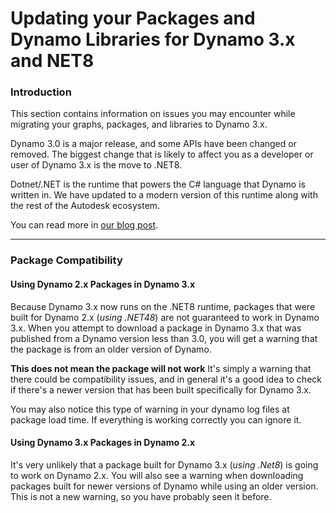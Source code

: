 # Updating your Packages and Dynamo Libraries for Dynamo 3.x and NET8

### Introduction <a href="#introduction" id="introduction"></a>

This section contains information on issues you may encounter while migrating your graphs, packages, and libraries to Dynamo 3.x.

Dynamo 3.0 is a major release, and some APIs have been changed or removed. The biggest change that is likely to affect you as a developer or user of Dynamo 3.x is the move to .NET8.

Dotnet/.NET is the runtime that powers the C# language that Dynamo is written in. We have updated to a modern version of this runtime along with the rest of the Autodesk ecosystem.

You can read more in [our blog post](https://dynamobim.org/dynamo-on-net-8/).
***

### Package Compatibility <a href="#package-compatibility" id="package-compatibility"></a>

#### Using Dynamo 2.x Packages in Dynamo 3.x 
Because Dynamo 3.x now runs on the .NET8 runtime, packages that were built for Dynamo 2.x (*using .NET48*) are not guaranteed to work in Dynamo 3.x. When you attempt to download a package in Dynamo 3.x that was published from a Dynamo version less than 3.0, you will get a warning that the package is from an older version of Dynamo. 

**This does not mean the package will not work** It's simply a warning that there could be compatibility issues, and in general it's a good idea to check if there's a newer version that has been built specifically for Dynamo 3.x.

You may also notice this type of warning in your dynamo log files at package load time. If everything is working correctly you can ignore it.

#### Using Dynamo 3.x Packages in Dynamo 2.x 

It's very unlikely that a package built for Dynamo 3.x (*using .Net8*) is going to work on Dynamo 2.x. You will also see a warning when downloading packages built for newer versions of Dynamo while using an older version. This is not a new warning, so you have probably seen it before.


